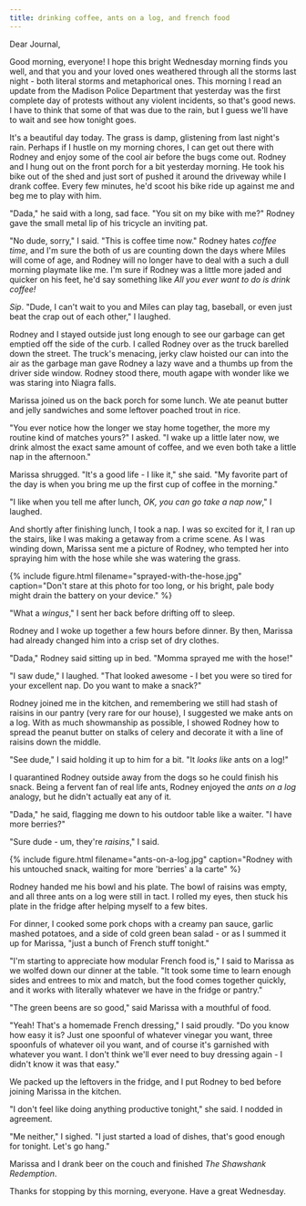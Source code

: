 ```yaml
---
title: drinking coffee, ants on a log, and french food
---
```


Dear Journal,

Good morning, everyone!  I hope this bright Wednesday morning finds
you well, and that you and your loved ones weathered through all the
storms last night - both literal storms and metaphorical ones.  This
morning I read an update from the Madison Police Department that
yesterday was the first complete day of protests without any violent
incidents, so that's good news.  I have to think that some of that was
due to the rain, but I guess we'll have to wait and see how tonight
goes.

It's a beautiful day today.  The grass is damp, glistening from last
night's rain.  Perhaps if I hustle on my morning chores, I can get out
there with Rodney and enjoy some of the cool air before the bugs come
out.  Rodney and I hung out on the front porch for a bit yesterday
morning.  He took his bike out of the shed and just sort of pushed it
around the driveway while I drank coffee.  Every few minutes, he'd
scoot his bike ride up against me and beg me to play with him.

"Dada," he said with a long, sad face.  "You sit on my bike with me?"
Rodney gave the small metal lip of his tricycle an inviting pat.

"No dude, sorry," I said.  "This is coffee time now."  Rodney hates
_coffee time_, and I'm sure the both of us are counting down the days
where Miles will come of age, and Rodney will no longer have to deal
with a such a dull morning playmate like me.  I'm sure if Rodney was a
little more jaded and quicker on his feet, he'd say something like
_All you ever want to do is drink coffee!_

_Sip_.  "Dude, I can't wait to you and Miles can play tag, baseball,
or even just beat the crap out of each other," I laughed.

Rodney and I stayed outside just long enough to see our garbage can
get emptied off the side of the curb.  I called Rodney over as the
truck barelled down the street.  The truck's menacing, jerky claw
hoisted our can into the air as the garbage man gave Rodney a lazy
wave and a thumbs up from the driver side window.  Rodney stood there,
mouth agape with wonder like we was staring into Niagra falls.

Marissa joined us on the back porch for some lunch.  We ate peanut
butter and jelly sandwiches and some leftover poached trout in rice.

"You ever notice how the longer we stay home together, the more my
routine kind of matches yours?" I asked.  "I wake up a little later
now, we drink almost the exact same amount of coffee, and we even both
take a little nap in the afternoon."

Marissa shrugged.  "It's a good life - I like it," she said.  "My
favorite part of the day is when you bring me up the first cup of
coffee in the morning."

"I like when you tell me after lunch, _OK, you can go take a nap
now_," I laughed.

And shortly after finishing lunch, I took a nap.  I was so excited for
it, I ran up the stairs, like I was making a getaway from a crime
scene.  As I was winding down, Marissa sent me a picture of Rodney,
who tempted her into spraying him with the hose while she was
watering the grass.

{% include figure.html
filename="sprayed-with-the-hose.jpg"
caption="Don't stare at this photo for too long, or his bright, pale
body might drain the battery on your device." %}

"What a _wingus_," I sent her back before drifting off to sleep.

Rodney and I woke up together a few hours before dinner.  By then,
Marissa had already changed him into a crisp set of dry clothes.

"Dada," Rodney said sitting up in bed.  "Momma sprayed me with the
hose!"

"I saw dude," I laughed.  "That looked awesome - I bet you were so
tired for your excellent nap.  Do you want to make a snack?"

Rodney joined me in the kitchen, and remembering we still had stash of
raisins in our pantry (very rare for our house), I suggested we make
ants on a log.  With as much showmanship as possible, I showed Rodney
how to spread the peanut butter on stalks of celery and decorate it
with a line of raisins down the middle.

"See dude," I said holding it up to him for a bit.  "It _looks like_
ants on a log!"

I quarantined Rodney outside away from the dogs so he could finish his
snack.  Being a fervent fan of real life ants, Rodney enjoyed the
_ants on a log_ analogy, but he didn't actually eat any of it.

"Dada," he said, flagging me down to his outdoor table like a waiter.
"I have more berries?"

"Sure dude - um, they're _raisins_," I said.

{% include figure.html
filename="ants-on-a-log.jpg"
caption="Rodney with his untouched snack, waiting for more 'berries' a
la carte" %}

Rodney handed me his bowl and his plate.  The bowl of raisins was
empty, and all three ants on a log were still in tact.  I rolled my
eyes, then stuck his plate in the fridge after helping myself to a few
bites.

For dinner, I cooked some pork chops with a creamy pan sauce, garlic
mashed potatoes, and a side of cold green bean salad - or as I summed
it up for Marissa, "just a bunch of French stuff tonight."

"I'm starting to appreciate how modular French food is," I said to
Marissa as we wolfed down our dinner at the table.  "It took some time
to learn enough sides and entrees to mix and match, but the food comes
together quickly, and it works with literally whatever we have in the
fridge or pantry."

"The green beens are so good," said Marissa with a mouthful of food.

"Yeah!  That's a homemade French dressing," I said proudly.  "Do you
know how easy it is?  Just one spoonful of whatever vinegar you want,
three spoonfuls of whatever oil you want, and of course it's garnished
with whatever you want.  I don't think we'll ever need to buy dressing
again - I didn't know it was that easy."

We packed up the leftovers in the fridge, and I put Rodney to bed
before joining Marissa in the kitchen.

"I don't feel like doing anything productive tonight," she said.  I
nodded in agreement.

"Me neither," I sighed.  "I just started a load of dishes, that's good
enough for tonight.  Let's go hang."

Marissa and I drank beer on the couch and finished _The Shawshank
Redemption_.

Thanks for stopping by this morning, everyone.  Have a great
Wednesday.
